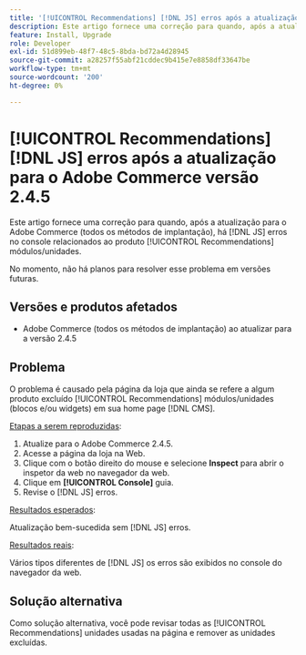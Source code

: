 ```yaml
---
title: '[!UICONTROL Recommendations] [!DNL JS] erros após a atualização para o Adobe Commerce versão 2.4.5'
description: Este artigo fornece uma correção para quando, após a atualização para o Adobe Commerce (todos os métodos de implantação), há [!DNL JS] erros no console relacionados ao produto [!UICONTROL Recommendations] módulos.
feature: Install, Upgrade
role: Developer
exl-id: 51d899eb-48f7-48c5-8bda-bd72a4d28945
source-git-commit: a28257f55abf21cddec9b415e7e8858df33647be
workflow-type: tm+mt
source-wordcount: '200'
ht-degree: 0%

---
```


# [!UICONTROL Recommendations] [!DNL JS] erros após a atualização para o Adobe Commerce versão 2.4.5

Este artigo fornece uma correção para quando, após a atualização para o Adobe Commerce (todos os métodos de implantação), há [!DNL JS] erros no console relacionados ao produto [!UICONTROL Recommendations] módulos/unidades.

No momento, não há planos para resolver esse problema em versões futuras.

## Versões e produtos afetados

* Adobe Commerce (todos os métodos de implantação) ao atualizar para a versão 2.4.5

## Problema

O problema é causado pela página da loja que ainda se refere a algum produto excluído [!UICONTROL Recommendations] módulos/unidades (blocos e/ou widgets) em sua home page [!DNL CMS].

<u>Etapas a serem reproduzidas</u>:

1. Atualize para o Adobe Commerce 2.4.5.
1. Acesse a página da loja na Web.
1. Clique com o botão direito do mouse e selecione **Inspect** para abrir o inspetor da web no navegador da web.
1. Clique em **[!UICONTROL Console]** guia.
1. Revise o [!DNL JS] erros.

<u>Resultados esperados</u>:

Atualização bem-sucedida sem [!DNL JS] erros.

<u>Resultados reais</u>:

Vários tipos diferentes de [!DNL JS] os erros são exibidos no console do navegador da web.

## Solução alternativa

Como solução alternativa, você pode revisar todas as [!UICONTROL Recommendations] unidades usadas na página e remover as unidades excluídas.
